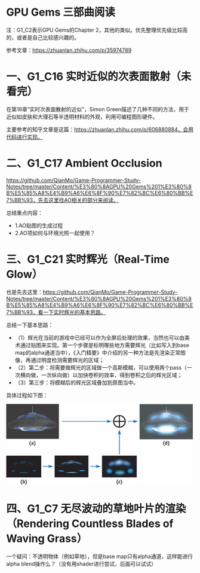# GPU Gems 三部曲阅读

注：G1_C2表示GPU Gems的Chapter 2，其他的类似。优先整理优先级比较高的，或者是自己比较感兴趣的。

参考文章：https://zhuanlan.zhihu.com/p/35974789





# 一、G1_C16 实时近似的次表面散射（未看完）

在第16章“实时次表面散射的近似”，Simon Green描述了几种不同的方法，用于近似如皮肤和大理石等半透明材料的外观，利用可编程图形硬件。

主要参考的知乎文章是这篇：https://zhuanlan.zhihu.com/p/606880884，会用代码进行实现。



# 二、G1_C17 Ambient Occlusion

https://github.com/QianMo/Game-Programmer-Study-Notes/tree/master/Content/%E3%80%8AGPU%20Gems%201%E3%80%8B%E5%85%A8%E4%B9%A6%E6%8F%90%E7%82%BC%E6%80%BB%E7%BB%93，先去这里找AO相关的部分来阅读。

总结重点内容：

- 1.AO贴图的生成过程
- 2.AO项如何与环境光照一起使用？



# 三、G1_C21 实时辉光（Real-Time Glow）

也是先去这里：https://github.com/QianMo/Game-Programmer-Study-Notes/tree/master/Content/%E3%80%8AGPU%20Gems%201%E3%80%8B%E5%85%A8%E4%B9%A6%E6%8F%90%E7%82%BC%E6%80%BB%E7%BB%93，看一下实时辉光的基本思路。

总结一下基本思路：

- （1）辉光在当前的游戏中已经可以作为全屏后处理的效果，当然也可以由美术通过贴图来实现。第一个步骤是标明哪些地方需要辉光（比如写入到base map的alpha通道当中），《入门精要》中介绍的另一种方法是先渲染正常图像，再通过明度检测需要辉光的区域；
- （2）第二步：将需要做辉光的区域做一个高斯模糊，可以使用两个pass（一次横向做，一次纵向做）以加快卷积的效率，得到卷积之后的辉光区域；
- （3）第三步：将模糊后的辉光区域叠加到原图当中。

具体过程如下图：

![9b0e20d976d449e59dfb54e6a06fada4.png](./assets/9b0e20d976d449e59dfb54e6a06fada4.png)



# 四、G1_C7 无尽波动的草地叶片的渲染（Rendering Countless Blades of Waving Grass）

一个疑问：不透明物体（例如草地），但是base map只有alpha通道，这样能进行alpha blend操作么？（没有用shader进行尝试，后面可以试试）